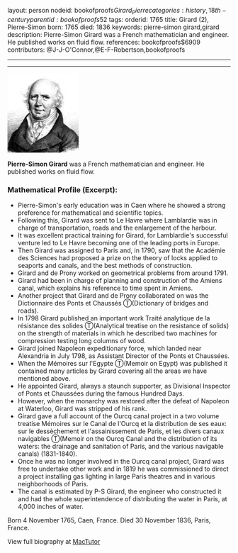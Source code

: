 layout: person
nodeid: bookofproofs$Girard_Pierre
categories: history,18th-century
parentid: bookofproofs$52
tags: 
orderid: 1765
title: Girard (2), Pierre-Simon
born: 1765
died: 1836
keywords: pierre-simon girard,girard
description: Pierre-Simon Girard was a French mathematician and engineer. He published works on fluid flow.
references: bookofproofs$6909
contributors: @J-J-O'Connor,@E-F-Robertson,bookofproofs

---



---

![Girard_Pierre.jpg](https://github.com/bookofproofs/bookofproofs.github.io/blob/main/_sources/_assets/images/portraits/Girard_Pierre.jpg?raw=true)

**Pierre-Simon Girard** was a French mathematician and engineer. He published works on fluid flow.

### Mathematical Profile (Excerpt):
* Pierre-Simon's early education was in Caen where he showed a strong preference for mathematical and scientific topics.
* Following this, Girard was sent to Le Havre where Lamblardie was in charge of transportation, roads and the enlargement of the harbour.
* It was excellent practical training for Girard, for Lamblardie's successful venture led to Le Havre becoming one of the leading ports in Europe.
* Then Girard was assigned to Paris and, in 1790, saw that the Académie des Sciences had proposed a prize on the theory of locks applied to seaports and canals, and the best methods of construction.
* Girard and de Prony worked on geometrical problems from around 1791.
* Girard had been in charge of planning and construction of the Amiens canal, which explains his reference to time spent in Amiens.
* Another project that Girard and de Prony collaborated on was the Dictionnaire des Ponts et Chaussés Ⓣ(Dictionary of bridges and roads).
* In 1798 Girard published an important work Traité analytique de la résistance des solides Ⓣ(Analytical treatise on the resistance of solids) on the strength of materials in which he described two machines for compression testing long columns of wood.
* Girard joined Napoleon expeditionary force, which landed near Alexandria in July 1798, as Assistant Director of the Ponts et Chaussées.
* When the Mémoires sur l'Egypte Ⓣ(Memoir on Egypt) was published it contained many articles by Girard covering all the areas we have mentioned above.
* He appointed Girard, always a staunch supporter, as Divisional Inspector of Ponts et Chaussées during the famous Hundred Days.
* However, when the monarchy was restored after the defeat of Napoleon at Waterloo, Girard was stripped of his rank.
* Girard gave a full account of the Ourcq canal project in a two volume treatise Mémoires sur le Canal de l'Ourcq et la distribution de ses eaux: sur le dessèchement et l'assainissement de Paris, et les divers canaux navigables Ⓣ(Memoir on the Ourcq Canal and the distribution of its waters: the drainage and sanitation of Paris, and the various navigable canals) (1831-1840).
* Once he was no longer involved in the Ourcq canal project, Girard was free to undertake other work and in 1819 he was commissioned to direct a project installing gas lighting in large Paris theatres and in various neighborhoods of Paris.
* The canal is estimated by P-S Girard, the engineer who constructed it and had the whole superintendence of distributing the water in Paris, at 4,000 inches of water.

Born 4 November 1765, Caen, France. Died 30 November 1836, Paris, France.

View full biography at [MacTutor](https://mathshistory.st-andrews.ac.uk/Biographies/Girard_Pierre/)
